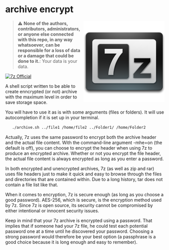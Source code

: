 # archive encrypt

<img align="right" src="./7z-icon.png">

> :warning: **None of the authors, contributors, administrators, or anyone else connected with this repo, in any way whatsoever, can be responsible for a loss of data or a damage that could be done to it.**: Your data is your data.

[![7z Official](http://inch-ci.org/github/dwyl/hapi-auth-jwt2.svg?branch=master)](https://www.7-zip.org/)

A shell script written to be able to create enncrypted (or not) archive with
the maximum level in order to save storage space.

You will have to use it as is with some arguments (files or folders). It will
use autocompletion if it is set up in your terminal. 

```bash
   ./archive.sh ../file1 /home/file2 ../Folder1/ /home/Folder2
```
Actually, 7z uses the same password to encrypt both the archive header and the
actual file content.  With the command-line argument -mhe=on (the default is
off), you can choose to encrypt the header when using 7z to produce an
encrypted archive.  Whether or not you encrypt the file header, the actual file
content is always encrypted as long as you enter a password.

In both encrypted and unencrypted archives, 7z (as well as zip and rar) uses
file headers just to make it quick and easy to browse through the files and
directories that are contained within.  Due to a long history, tar does not
contain a file list like that.

When it comes to encryption, 7z is secure enough (as long as you choose a good
password).  AES-256, which is secure, is the encryption method used by 7z.
Since 7z is open source, its security cannot be compromised by either
intentional or innocent security issues.

Keep in mind that your 7z archive is encrypted using a password.  That implies
that if someone had your 7z file, he could test each potential password one at
a time until he discovered your password.  Choosing a strong password would
therefore be your best option (a passphrase is a good choice because it is long
enough and easy to remember).
